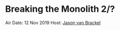 # Breaking the Monolith 2/?

<a href="https://www.youtube.com/embed/jMr_Y9XsF3Y"></a>

Air Date: 12 Nov 2019
Host: [Jason van Brackel](twitter.com/jasonvanbrackel)